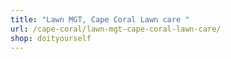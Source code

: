 ```yaml
---
title: "Lawn MGT, Cape Coral Lawn care "
url: /cape-coral/lawn-mgt-cape-coral-lawn-care/
shop: doityourself
---
```

